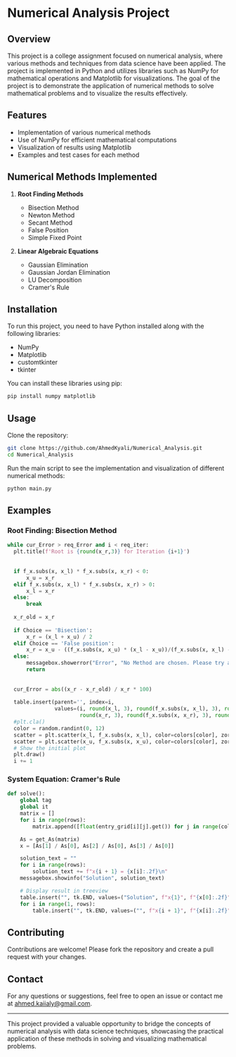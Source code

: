 # Numerical Analysis Project

## Overview

This project is a college assignment focused on numerical analysis, where various methods and techniques from data science have been applied. The project is implemented in Python and utilizes libraries such as NumPy for mathematical operations and Matplotlib for visualizations. The goal of the project is to demonstrate the application of numerical methods to solve mathematical problems and to visualize the results effectively.

## Features

- Implementation of various numerical methods
- Use of NumPy for efficient mathematical computations
- Visualization of results using Matplotlib
- Examples and test cases for each method

## Numerical Methods Implemented

1. **Root Finding Methods**
   - Bisection Method
   - Newton Method
   - Secant Method
   - False Position
   - Simple Fixed Point

2. **Linear Algebraic Equations**
   - Gaussian Elimination
   - Gaussian Jordan Elimination
   - LU Decomposition
   - Cramer's Rule

## Installation

To run this project, you need to have Python installed along with the following libraries:

- NumPy
- Matplotlib
- customtkinter
- tkinter

You can install these libraries using pip:

```sh
pip install numpy matplotlib
```

## Usage

Clone the repository:

```sh
git clone https://github.com/AhmedKyali/Numerical_Analysis.git
cd Numerical_Analysis
```

Run the main script to see the implementation and visualization of different numerical methods:

```sh
python main.py
```



## Examples

### Root Finding: Bisection Method

```python
while cur_Error > req_Error and i < req_iter:
  plt.title(f'Root is {round(x_r,3)} for Iteration {i+1}')
  
  
  if f_x.subs(x, x_l) * f_x.subs(x, x_r) < 0:
      x_u = x_r
  elif f_x.subs(x, x_l) * f_x.subs(x, x_r) > 0:
      x_l = x_r
  else:
      break
  
  x_r_old = x_r
  
  if Choice == 'Bisection':
      x_r = (x_l + x_u) / 2
  elif Choice == 'False position':
      x_r = x_u - ((f_x.subs(x, x_u) * (x_l - x_u))/(f_x.subs(x, x_l) - f_x.subs(x, x_u)))
  else:
      messagebox.showerror("Error", "No Method are chosen. Please try again.")
      return
  
  
  cur_Error = abs((x_r - x_r_old) / x_r * 100)
  
  table.insert(parent='', index=i,
               values=(i, round(x_l, 3), round(f_x.subs(x, x_l), 3), round(x_u, 3), round(f_x.subs(x, x_u), 3),
                       round(x_r, 3), round(f_x.subs(x, x_r), 3), round(cur_Error, 3)), tags='even' if i % 2 == 0 else 'odd')
  #plt.cla()
  color = random.randint(0, 12)
  scatter = plt.scatter(x_l, f_x.subs(x, x_l), color=colors[color], zorder=2)
  scatter = plt.scatter(x_u, f_x.subs(x, x_u), color=colors[color], zorder=2)
  # Show the initial plot
  plt.draw()
  i += 1
```

### System Equation: Cramer's Rule

```python
def solve():
    global tag
    global it
    matrix = []
    for i in range(rows):
        matrix.append([float(entry_grid[i][j].get()) for j in range(columns)])

    As = get_As(matrix)
    x = [As[1] / As[0], As[2] / As[0], As[3] / As[0]]

    solution_text = ""
    for i in range(rows):
        solution_text += f"x{i + 1} = {x[i]:.2f}\n"
    messagebox.showinfo("Solution", solution_text)

    # Display result in treeview
    table.insert("", tk.END, values=("Solution", f"x{1}", f"{x[0]:.2f}"))
    for i in range(1, rows):
        table.insert("", tk.END, values=("", f"x{i + 1}", f"{x[i]:.2f}"))
```

## Contributing

Contributions are welcome! Please fork the repository and create a pull request with your changes.

## Contact

For any questions or suggestions, feel free to open an issue or contact me at ahmed.kaiialy@gmail.com.

---

This project provided a valuable opportunity to bridge the concepts of numerical analysis with data science techniques, showcasing the practical application of these methods in solving and visualizing mathematical problems.

